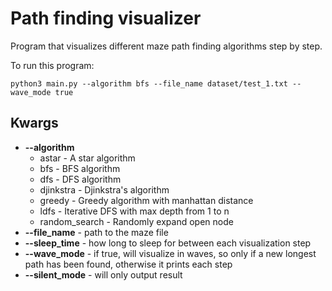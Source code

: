 
# Path finding visualizer

Program that visualizes different maze path finding algorithms step by step.

To run this program:
```
python3 main.py --algorithm bfs --file_name dataset/test_1.txt --wave_mode true
```

## Kwargs
* **--algorithm**
  * astar - A star algorithm
  * bfs - BFS algorithm
  * dfs - DFS algorithm
  * djinkstra - Djinkstra's algorithm
  * greedy - Greedy algorithm with manhattan distance
  * ldfs - Iterative DFS with max depth from 1 to n
  * random_search - Randomly expand open node
* **--file_name** - path to the maze file
* **--sleep_time** - how long to sleep for between each visualization step
* **--wave_mode** - if true, will visualize in waves, so only if a new longest path has been found, otherwise it 
prints each step
* **--silent_mode** - will only output result
